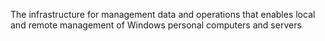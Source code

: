 The infrastructure for management data and operations that enables local and remote management of Windows personal computers and servers